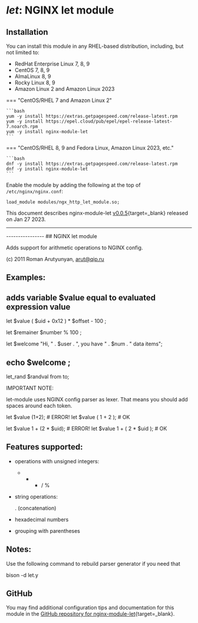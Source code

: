 # *let*: NGINX let module


## Installation

You can install this module in any RHEL-based distribution, including, but not limited to:

* RedHat Enterprise Linux 7, 8, 9
* CentOS 7, 8, 9
* AlmaLinux 8, 9
* Rocky Linux 8, 9
* Amazon Linux 2 and Amazon Linux 2023

=== "CentOS/RHEL 7 and Amazon Linux 2"

    ```bash
    yum -y install https://extras.getpagespeed.com/release-latest.rpm
    yum -y install https://epel.cloud/pub/epel/epel-release-latest-7.noarch.rpm 
    yum -y install nginx-module-let
    ```
 
=== "CentOS/RHEL 8, 9 and Fedora Linux, Amazon Linux 2023, etc."

    ```bash
    dnf -y install https://extras.getpagespeed.com/release-latest.rpm 
    dnf -y install nginx-module-let
    ```

Enable the module by adding the following at the top of `/etc/nginx/nginx.conf`:

```nginx
load_module modules/ngx_http_let_module.so;
```


This document describes nginx-module-let [v0.0.5](https://github.com/dvershinin/nginx-let-module/releases/tag/v0.0.5){target=_blank} 
released on Jan 27 2023.

<hr />
----------------
## NGINX let module

Adds support for arithmetic operations to NGINX config.

(c) 2011 Roman Arutyunyan, arut@qip.ru



## Examples:

## adds variable $value equal to evaluated expression value

let $value ( $uid + 0x12 ) * $offset - 100 ;

let $remainer $number % 100 ;

let $welcome "Hi, " . $user . ", you have " . $num . " data items";
## echo $welcome ;

let_rand $randval from to;


IMPORTANT NOTE:

let-module uses NGINX config parser as lexer.
That means you should add spaces around each token.

let $value (1+2);             # ERROR!
let $value ( 1 + 2 );         # OK

let $value 1 + (2 * $uid);    # ERROR!
let $value 1 + ( 2 * $uid );  # OK



## Features supported:

- operations with unsigned integers:

  + - * / %

- string operations:

  . (concatenation)

- hexadecimal numbers

- grouping with parentheses



## Notes:

Use the following command to rebuild parser generator if you need that

bison -d let.y

## GitHub

You may find additional configuration tips and documentation for this module in the [GitHub 
repository for 
nginx-module-let](https://github.com/dvershinin/nginx-let-module){target=_blank}.